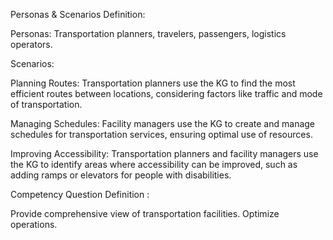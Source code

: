 Personas & Scenarios Definition:

Personas: Transportation planners, travelers, passengers, logistics operators.

Scenarios:

Planning Routes: Transportation planners use the KG to find the most efficient routes between locations, considering factors like traffic and mode of transportation.

Managing Schedules: Facility managers use the KG to create and manage schedules for transportation services, ensuring optimal use of resources.

Improving Accessibility: Transportation planners and facility managers use the KG to identify areas where accessibility can be improved, such as adding ramps or elevators for people with disabilities.

Competency Question Definition :

Provide comprehensive view of transportation facilities.
Optimize operations.